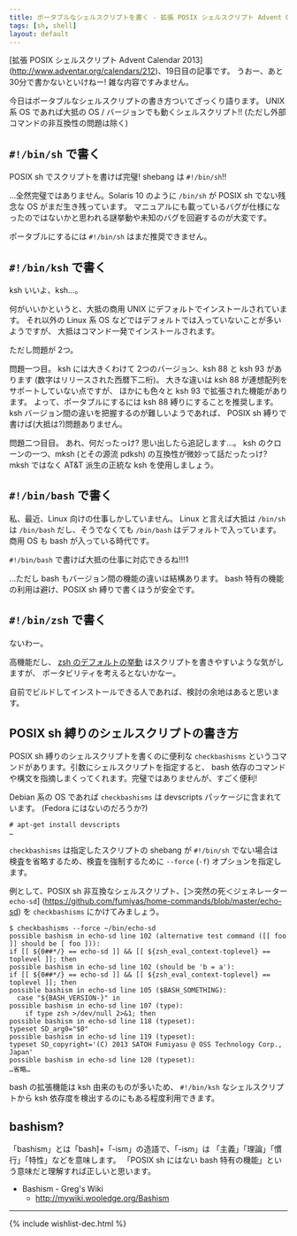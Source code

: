 ```yaml
---
title: ポータブルなシェルスクリプトを書く - 拡張 POSIX シェルスクリプト Advent Calendar 2013
tags: [sh, shell]
layout: default
---
```


[拡張 POSIX シェルスクリプト Advent Calendar 2013]
(http://www.adventar.org/calendars/212)、19日目の記事です。
うおー、あと 30分で書かないといけねー! 雑な内容ですみません。

今日はポータブルなシェルスクリプトの書き方ついてざっくり語ります。
UNIX 系 OS であれば大抵の OS / バージョンでも動くシェルスクリプト!!
(ただし外部コマンドの非互換性の問題は除く)

`#!/bin/sh` で書く
----------------------------------------------------------------------

POSIX sh でスクリプトを書けば完璧! 
shebang は `#!/bin/sh`!!

…全然完璧ではありません。Solaris 10 のように `/bin/sh` が POSIX sh でない残念な
OS がまだ生き残っています。
マニュアルにも載っているバグが仕様になったのではないかと思われる謎挙動や未知のバグを回避するのが大変です。

ポータブルにするには `#!/bin/sh` はまだ推奨できません。

`#!/bin/ksh` で書く
----------------------------------------------------------------------

ksh いいよ、ksh…。

何がいいかというと、大抵の商用 UNIX にデフォルトでインストールされています。
それ以外の Linux 系 OS などではデフォルトでは入っていないことが多いようですが、
大抵はコマンド一発でインストールされます。

ただし問題が 2つ。

問題一つ目。
ksh には大きくわけて 2つのバージョン、ksh 88 と ksh 93 があります
(数字はリリースされた西暦下二桁)。
大きな違いは ksh 88 が連想配列をサポートしていない点ですが、
ほかにも色々と ksh 93 で拡張された機能があります。
よって、ポータブルにするには ksh 88 縛りにすることを推奨します。
ksh バージョン間の違いを把握するのが難しいようであれば、
POSIX sh 縛りで書けば(大抵は?)問題ありません。

問題二つ目目。
あれ、何だったっけ? 思い出したら追記します…。
ksh のクローンの一つ、mksh (とその源流 pdksh) の互換性が微妙って話だったっけ?
mksh ではなく AT&T 派生の正統な ksh を使用しましょう。

`#!/bin/bash` で書く
----------------------------------------------------------------------

私、最近、Linux 向けの仕事しかしていません。
Linux と言えば大抵は `/bin/sh` は `/bin/bash` だし、そうでなくても
`/bin/bash` はデフォルトで入っています。
商用 OS も bash が入っている時代です。

`#!/bin/bash` で書けば大抵の仕事に対応できるね!!!1

…ただし bash もバージョン間の機能の違いは結構あります。
bash 特有の機能の利用は避け、POSIX sh 縛りで書くほうが安全です。

`#!/bin/zsh` で書く
----------------------------------------------------------------------

ないわー。

高機能だし、
[zsh のデフォルトの挙動](/2013/12/03/zsh-scripting.sh-advent-calendar.html)
はスクリプトを書きやすいような気がしますが、
ポータビリティを考えるとないかなー。

自前でビルドしてインストールできる人であれば、検討の余地はあると思います。

POSIX sh 縛りのシェルスクリプトの書き方
----------------------------------------------------------------------

POSIX sh 縛りのシェルスクリプトを書くのに便利な `checkbashisms`
というコマンドがあります。引数にシェルスクリプトを指定すると、
bash 依存のコマンドや構文を指摘しまくってくれます。完璧ではありませんが、すごく便利!

Debian 系の OS であれば `checkbashisms` は devscripts パッケージに含まれています。
(Fedora にはないのだろうか?)

``` console
# apt-get install devscripts
…
```

`checkbashisms` は指定したスクリプトの shebang が `#!/bin/sh` でない場合は
検査を省略するため、検査を強制するために `--force` (`-f`)
オプションを指定します。

例として、POSIX sh 非互換なシェルスクリプト、[＞突然の死＜ジェネレーター `echo-sd`]
(https://github.com/fumiyas/home-commands/blob/master/echo-sd) を
`checkbashisms` にかけてみましょう。

``` console
$ checkbashisms --force ~/bin/echo-sd
possible bashism in echo-sd line 102 (alternative test command ([[ foo ]] should be [ foo ])):
if [[ ${0##*/} == echo-sd ]] && [[ ${zsh_eval_context-toplevel} == toplevel ]]; then
possible bashism in echo-sd line 102 (should be 'b = a'):
if [[ ${0##*/} == echo-sd ]] && [[ ${zsh_eval_context-toplevel} == toplevel ]]; then
possible bashism in echo-sd line 105 ($BASH_SOMETHING):
  case "${BASH_VERSION-}" in
possible bashism in echo-sd line 107 (type):
    if type zsh >/dev/null 2>&1; then
possible bashism in echo-sd line 118 (typeset):
typeset SD_arg0="$0"
possible bashism in echo-sd line 119 (typeset):
typeset SD_copyright='(C) 2013 SATOH Fumiyasu @ OSS Technology Corp., Japan'
possible bashism in echo-sd line 120 (typeset):
…省略…
```

bash の拡張機能は ksh 由来のものが多いため、
`#!/bin/ksh` なシェルスクリプトから ksh
依存度を検出するのにもある程度利用できます。

bashism?
----------------------------------------------------------------------

「bashism」とは「bash]+「-ism」の造語で、「-ism」は
「主義」「理論」「慣行」「特性」などを意味します。
「POSIX sh にはない bash 特有の機能」という意味だと理解すれば正しいと思います。

  * Bashism - Greg's Wiki
    * http://mywiki.wooledge.org/Bashism

* * *

{% include wishlist-dec.html %}

